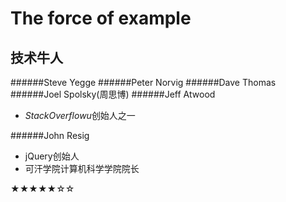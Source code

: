 The force of example
======
技术牛人
-------
######Steve Yegge
######Peter Norvig
######Dave Thomas
######Joel Spolsky(周思博)
######Jeff Atwood
* *StackOverflowu*创始人之一

######John Resig
* jQuery创始人
* 可汗学院计算机科学学院院长

★★★★★☆☆
